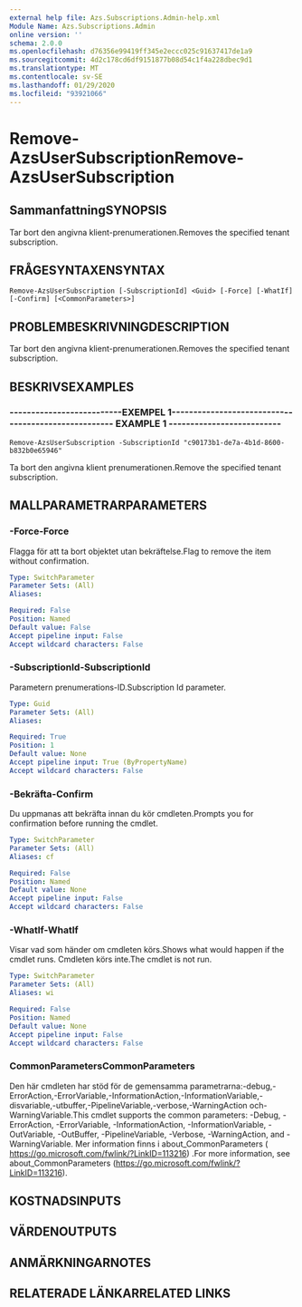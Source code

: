 ```yaml
---
external help file: Azs.Subscriptions.Admin-help.xml
Module Name: Azs.Subscriptions.Admin
online version: ''
schema: 2.0.0
ms.openlocfilehash: d76356e99419ff345e2eccc025c91637417de1a9
ms.sourcegitcommit: 4d2c178cd6df9151877b08d54c1f4a228dbec9d1
ms.translationtype: MT
ms.contentlocale: sv-SE
ms.lasthandoff: 01/29/2020
ms.locfileid: "93921066"
---
```

# <span data-ttu-id="e1463-101">Remove-AzsUserSubscription</span><span class="sxs-lookup"><span data-stu-id="e1463-101">Remove-AzsUserSubscription</span></span>

## <span data-ttu-id="e1463-102">Sammanfattning</span><span class="sxs-lookup"><span data-stu-id="e1463-102">SYNOPSIS</span></span>
<span data-ttu-id="e1463-103">Tar bort den angivna klient-prenumerationen.</span><span class="sxs-lookup"><span data-stu-id="e1463-103">Removes the specified tenant subscription.</span></span>

## <span data-ttu-id="e1463-104">FRÅGESYNTAXEN</span><span class="sxs-lookup"><span data-stu-id="e1463-104">SYNTAX</span></span>

```
Remove-AzsUserSubscription [-SubscriptionId] <Guid> [-Force] [-WhatIf] [-Confirm] [<CommonParameters>]
```

## <span data-ttu-id="e1463-105">PROBLEMBESKRIVNING</span><span class="sxs-lookup"><span data-stu-id="e1463-105">DESCRIPTION</span></span>
<span data-ttu-id="e1463-106">Tar bort den angivna klient-prenumerationen.</span><span class="sxs-lookup"><span data-stu-id="e1463-106">Removes the specified tenant subscription.</span></span>

## <span data-ttu-id="e1463-107">BESKRIVS</span><span class="sxs-lookup"><span data-stu-id="e1463-107">EXAMPLES</span></span>

### <span data-ttu-id="e1463-108">--------------------------EXEMPEL 1--------------------------</span><span class="sxs-lookup"><span data-stu-id="e1463-108">-------------------------- EXAMPLE 1 --------------------------</span></span>
```
Remove-AzsUserSubscription -SubscriptionId "c90173b1-de7a-4b1d-8600-b832b0e65946"
```

<span data-ttu-id="e1463-109">Ta bort den angivna klient prenumerationen.</span><span class="sxs-lookup"><span data-stu-id="e1463-109">Remove the specified tenant subscription.</span></span>

## <span data-ttu-id="e1463-110">MALLPARAMETRAR</span><span class="sxs-lookup"><span data-stu-id="e1463-110">PARAMETERS</span></span>

### <span data-ttu-id="e1463-111">-Force</span><span class="sxs-lookup"><span data-stu-id="e1463-111">-Force</span></span>
<span data-ttu-id="e1463-112">Flagga för att ta bort objektet utan bekräftelse.</span><span class="sxs-lookup"><span data-stu-id="e1463-112">Flag to remove the item without confirmation.</span></span>

```yaml
Type: SwitchParameter
Parameter Sets: (All)
Aliases: 

Required: False
Position: Named
Default value: False
Accept pipeline input: False
Accept wildcard characters: False
```

### <span data-ttu-id="e1463-113">-SubscriptionId</span><span class="sxs-lookup"><span data-stu-id="e1463-113">-SubscriptionId</span></span>
<span data-ttu-id="e1463-114">Parametern prenumerations-ID.</span><span class="sxs-lookup"><span data-stu-id="e1463-114">Subscription Id parameter.</span></span>

```yaml
Type: Guid
Parameter Sets: (All)
Aliases: 

Required: True
Position: 1
Default value: None
Accept pipeline input: True (ByPropertyName)
Accept wildcard characters: False
```

### <span data-ttu-id="e1463-115">-Bekräfta</span><span class="sxs-lookup"><span data-stu-id="e1463-115">-Confirm</span></span>
<span data-ttu-id="e1463-116">Du uppmanas att bekräfta innan du kör cmdleten.</span><span class="sxs-lookup"><span data-stu-id="e1463-116">Prompts you for confirmation before running the cmdlet.</span></span>

```yaml
Type: SwitchParameter
Parameter Sets: (All)
Aliases: cf

Required: False
Position: Named
Default value: None
Accept pipeline input: False
Accept wildcard characters: False
```

### <span data-ttu-id="e1463-117">-WhatIf</span><span class="sxs-lookup"><span data-stu-id="e1463-117">-WhatIf</span></span>
<span data-ttu-id="e1463-118">Visar vad som händer om cmdleten körs.</span><span class="sxs-lookup"><span data-stu-id="e1463-118">Shows what would happen if the cmdlet runs.</span></span>
<span data-ttu-id="e1463-119">Cmdleten körs inte.</span><span class="sxs-lookup"><span data-stu-id="e1463-119">The cmdlet is not run.</span></span>

```yaml
Type: SwitchParameter
Parameter Sets: (All)
Aliases: wi

Required: False
Position: Named
Default value: None
Accept pipeline input: False
Accept wildcard characters: False
```

### <span data-ttu-id="e1463-120">CommonParameters</span><span class="sxs-lookup"><span data-stu-id="e1463-120">CommonParameters</span></span>
<span data-ttu-id="e1463-121">Den här cmdleten har stöd för de gemensamma parametrarna:-debug,-ErrorAction,-ErrorVariable,-InformationAction,-InformationVariable,-disvariable,-utbuffer,-PipelineVariable,-verbose,-WarningAction och-WarningVariable.</span><span class="sxs-lookup"><span data-stu-id="e1463-121">This cmdlet supports the common parameters: -Debug, -ErrorAction, -ErrorVariable, -InformationAction, -InformationVariable, -OutVariable, -OutBuffer, -PipelineVariable, -Verbose, -WarningAction, and -WarningVariable.</span></span> <span data-ttu-id="e1463-122">Mer information finns i about_CommonParameters ( https://go.microsoft.com/fwlink/?LinkID=113216) .</span><span class="sxs-lookup"><span data-stu-id="e1463-122">For more information, see about_CommonParameters (https://go.microsoft.com/fwlink/?LinkID=113216).</span></span>

## <span data-ttu-id="e1463-123">KOSTNADS</span><span class="sxs-lookup"><span data-stu-id="e1463-123">INPUTS</span></span>

## <span data-ttu-id="e1463-124">VÄRDEN</span><span class="sxs-lookup"><span data-stu-id="e1463-124">OUTPUTS</span></span>

## <span data-ttu-id="e1463-125">ANMÄRKNINGAR</span><span class="sxs-lookup"><span data-stu-id="e1463-125">NOTES</span></span>

## <span data-ttu-id="e1463-126">RELATERADE LÄNKAR</span><span class="sxs-lookup"><span data-stu-id="e1463-126">RELATED LINKS</span></span>

